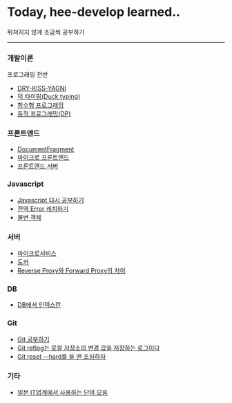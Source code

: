 # Today, hee-develop learned..

뒤쳐지지 않게 조금씩 공부하기

---

### 개발이론

프로그래밍 전반

- [DRY-KISS-YAGNI](./development-theory/dry-kiss-yagni.html)
- [덕 타이핑(Duck typing)](./development-theory/duck-typing.html)
- [함수형 프로그래밍](./development-theory/functional-programming.html)
- [동적 프로그래밍(DP)](./development-theory/dynamic-programming.html)

### 프론트엔드
- [DocumentFragment](./frontend/document-fragment.html)
- [마이크로 프론트엔드](./frontend/micro-frontend.html)
- [프론트엔드 서버](./frontend/frontend-server.html)

### Javascript
- [Javascript 다시 공부하기](./javascript/study-javascript.html)
- [전역 Error 캐치하기](./javascript/catch-global-error.html)
- [불변 객체](./javascript/immutable-object.html)

### 서버
- [마이크로서비스](./server/microservice.html)
- [도커](./server/docker.html)
- [Reverse Proxy와 Forward Proxy의 차이](./server/reverse-proxy-forward-proxy.html)

### DB
- [DB에서 인덱스란](./database/database-index.html)

### Git
- [Git 공부하기](./git/study-git.html)
- [Git reflog는 로컬 저장소의 변경 값을 저장하는 로그이다](./git/reflog-is-only-used-in-local-repo.html)
- [Git reset --hard를 쓸 땐 조심하자](./git/be-careful-when-using-hard-reset.html)

### 기타
- [일본 IT업계에서 사용하는 단어 모음](./etc/engineering-words-in-japan.html)

